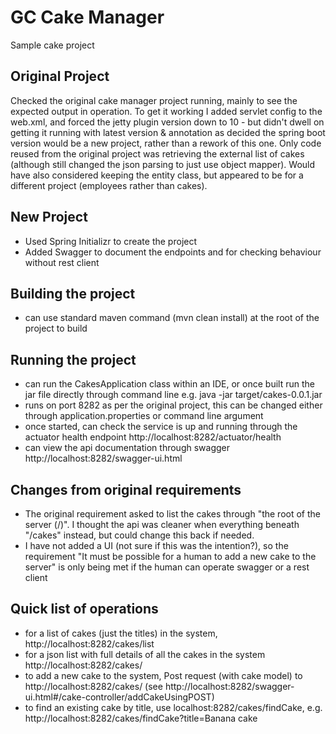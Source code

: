 # GC Cake Manager
Sample cake project

## Original Project
Checked the original cake manager project running, mainly to see the expected output in operation.
To get it working I added servlet config to the web.xml, and forced the jetty plugin version down to 10 - but didn't dwell on getting it running with latest version & annotation as decided the spring boot version would be a new project, rather than a rework of this one.
Only code reused from the original project was retrieving the external list of cakes (although still changed the json parsing to just use object mapper).
Would have also considered keeping the entity class, but appeared to be for a different project (employees rather than cakes).

## New Project
- Used Spring Initializr to create the project
- Added Swagger to document the endpoints and for checking behaviour without rest client

## Building the project
- can use standard maven command (mvn clean install) at the root of the project to build

## Running the project
- can run the CakesApplication class within an IDE, or once built run the jar file directly through command line e.g. java -jar target/cakes-0.0.1.jar
- runs on port 8282 as per the original project, this can be changed either through application.properties or command line argument
- once started, can check the service is up and running through the actuator health endpoint http://localhost:8282/actuator/health
- can view the api documentation through swagger http://localhost:8282/swagger-ui.html

## Changes from original requirements
- The original requirement asked to list the cakes through "the root of the server (/)". I thought the api was cleaner when everything beneath "/cakes" instead, but could change this back if needed.
- I have not added a UI (not sure if this was the intention?), so the requirement "It must be possible for a human to add a new cake to the server" is only being met if the human can operate swagger or a rest client

## Quick list of operations
- for a list of cakes (just the titles) in the system, http://localhost:8282/cakes/list
- for a json list with full details of all the cakes in the system http://localhost:8282/cakes/
- to add a new cake to the system, Post request (with cake model) to http://localhost:8282/cakes/ (see http://localhost:8282/swagger-ui.html#/cake-controller/addCakeUsingPOST)
- to find an existing cake by title, use localhost:8282/cakes/findCake, e.g. http://localhost:8282/cakes/findCake?title=Banana cake
